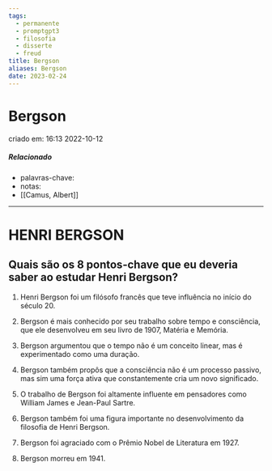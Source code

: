 ```yaml
---
tags:
  - permanente
  - promptgpt3
  - filosofia
  - disserte
  - freud
title: Bergson
aliases: Bergson
date: 2023-02-24
---
```


# Bergson

criado em: 16:13 2022-10-12

##### Relacionado

- palavras-chave: 
- notas: 
- [[Camus, Albert]]

---

# HENRI BERGSON

## Quais são os 8 pontos-chave que eu deveria saber ao estudar Henri Bergson?

1. Henri Bergson foi um filósofo francês que teve influência no início do século 20.

2. Bergson é mais conhecido por seu trabalho sobre tempo e consciência, que ele desenvolveu em seu livro de 1907, Matéria e Memória.

3. Bergson argumentou que o tempo não é um conceito linear, mas é experimentado como uma duração.

4. Bergson também propôs que a consciência não é um processo passivo, mas sim uma força ativa que constantemente cria um novo significado.

5. O trabalho de Bergson foi altamente influente em pensadores como William James e Jean-Paul Sartre.

6. Bergson também foi uma figura importante no desenvolvimento da filosofia de Henri Bergson.

7. Bergson foi agraciado com o Prêmio Nobel de Literatura em 1927.

8. Bergson morreu em 1941.
